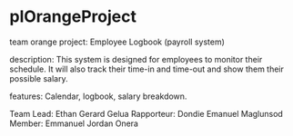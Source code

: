# plOrangeProject
team orange
project: Employee Logbook
                  (payroll system)

description: This system is designed for employees to monitor their schedule. It will also track their time-in and time-out
and show them their possible salary.

features: Calendar,
          logbook,
          salary breakdown.

  Team Lead: Ethan Gerard Gelua
  Rapporteur: Dondie Emanuel Maglunsod
  Member: Emmanuel Jordan Onera
